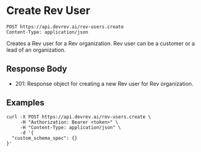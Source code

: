 # Create Rev User

```http
POST https://api.devrev.ai/rev-users.create
Content-Type: application/json
```

Creates a Rev user for a Rev organization. Rev user can be a customer
or a lead of an organization.




## Response Body

- 201: Response object for creating a new Rev user for Rev organization.


## Examples

```shell
curl -X POST https://api.devrev.ai/rev-users.create \
     -H "Authorization: Bearer <token>" \
     -H "Content-Type: application/json" \
     -d '{
  "custom_schema_spec": {}
}'
```